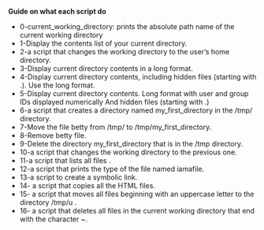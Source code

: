 **Guide on what each script do**
- 0-current\_working\_directory: prints the absolute path name of the current working directory
- 1-Display the contents list of your current directory.
- 2-a script that changes the working directory to the user’s home directory.
- 3-Display current directory contents in a long format.
- 4-Display current directory contents, including hidden files (starting with .). Use the long format.
- 5-Display current directory contents.
Long format
with user and group IDs displayed numerically
And hidden files (starting with .)
- 6-a script that creates a directory named my\_first\_directory in the /tmp/ directory.
- 7-Move the file betty from /tmp/ to /tmp/my\_first\_directory.
- 8-Remove betty file.
- 9-Delete the directory my\_first\_directory that is in the /tmp directory.
- 10-a script that changes the working directory to the previous one.
- 11-a script that lists all files .
- 12-a script that prints the type of the file named iamafile.
- 13-a script to create  a symbolic link.
- 14- a script that copies all the HTML files.
- 15-  a script that moves all files beginning with an uppercase letter to the directory /tmp/u .
- 16-  a script that deletes all files in the current working directory that end with the character ~.
